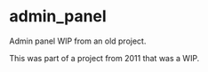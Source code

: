 # admin_panel
Admin panel WIP from an old project.

This was part of a project from 2011 that was a WIP.
